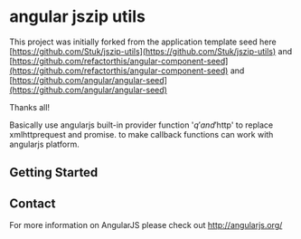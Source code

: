 # angular jszip utils
This project was initially forked from the application template seed here [https://github.com/Stuk/jszip-utils](https://github.com/Stuk/jszip-utils) and [https://github.com/refactorthis/angular-component-seed](https://github.com/refactorthis/angular-component-seed) and [https://github.com/angular/angular-seed](https://github.com/angular/angular-seed)

Thanks all!

Basically use angularjs built-in provider function '$q' and '$http' to replace xmlhttprequest and promise. to make callback functions can work with angularjs platform.

## Getting Started



## Contact

For more information on AngularJS please check out http://angularjs.org/

[git]: http://git-scm.com/
[bower]: http://bower.io
[npm]: https://www.npmjs.org/
[node]: http://nodejs.org
[protractor]: https://github.com/angular/protractor
[jasmine]: http://jasmine.github.io
[karma]: http://karma-runner.github.io
[travis]: https://travis-ci.org/
[http-server]: https://github.com/nodeapps/http-server
